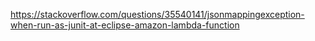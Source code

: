 https://stackoverflow.com/questions/35540141/jsonmappingexception-when-run-as-junit-at-eclipse-amazon-lambda-function


